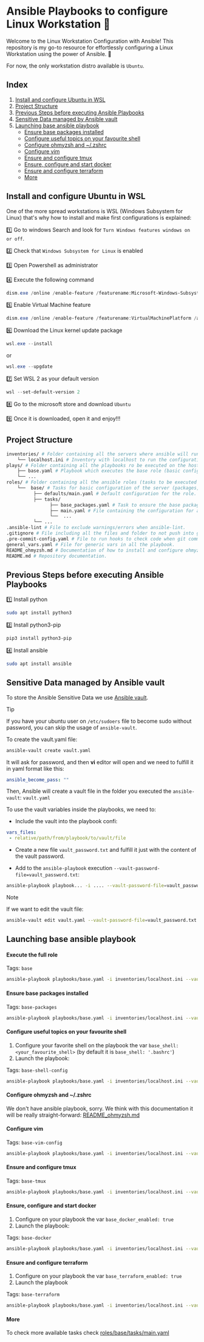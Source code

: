 # Ansible Playbooks to configure Linux Workstation :tophat:

Welcome to the Linux Workstation Configuration with Ansible! This repository is my go-to resource for effortlessly configuring a Linux Workstation using the power of Ansible. :tophat:

For now, the only workstation distro available is `Ubuntu`.

## Index
1. [Install and configure Ubuntu in WSL](#install-and-configure-ubuntu-in-wsl)
2. [Project Structure](#project-structure)
3. [Previous Steps before executing Ansible Playbooks](#previous-steps-before-executing-ansible-playbooks)
4. [Sensitive Data managed by Ansible vault](#sensitive-data-managed-by-ansible-vault)
5. [Launching base ansible playbook](#launching-base-ansible-playbook)
    - [Ensure base packages installed](#ensure-base-packages-installed)
    - [Configure useful topics on your favourite shell](#configure-useful-topics-on-your-favourite-shell)
    - [Configure ohmyzsh and ~/.zshrc](#configure-ohmyzsh-and-zshrc)
    - [Configure vim](#configure-vim)
    - [Ensure and configure tmux](#ensure-and-configure-tmux)
    - [Ensure, configure and start docker](#ensure-configure-and-start-docker)
    - [Ensure and configure terraform](#ensure-and-configure-terraform)
    - [More](#more)

## Install and configure Ubuntu in WSL

One of the more spread workstations is WSL (Windows Subsystem for Linux) that's why how to install and make first configurations is explained:

:one: Go to windows Search and look for `Turn Windows features windows on or off`.

:two: Check that `Windows Subsystem for Linux` is enabled

:three: Open Powershell as administrator

:four: Execute the following command
```ps1
dism.exe /online /enable-feature /featurename:Microsoft-Windows-Subsystem-Linux /all /norestart
```

:five: Enable Virtual Machine feature
```ps1
dism.exe /online /enable-feature /featurename:VirtualMachinePlatform /all /norestart
```

:six: Download the Linux kernel update package
```ps1
wsl.exe --install
```

or

```ps1
wsl.exe --upgdate
```

:seven: Set WSL 2 as your default version
```ps1
wsl --set-default-version 2
```

:eight: Go to the microsoft store and download `Ubuntu`

:nine: Once it is downloaded, open it and enjoy!!!

## Project Structure
```bash
inventories/ # Folder containing all the servers where ansible will run and its configuration.
    └── localhost.ini # Inventory with localhost to run the configuration in local machine.
plays/ # Folder containing all the playbooks ro be executed on the hosts, we have one playbook per role.
    ├── base.yaml # Playbook which executes the base role (basic configuration for the server).
    └── ...
roles/ # Folder containing all the ansible roles (tasks to be executed on the playbooks).
    └──  base/ # Tasks for basic configuration of the server (packages, pubkeys, etc.).
          ├── defaults/main.yaml # Default configuration for the role.
          ├── tasks/
                ├── base_packages.yaml # Task to ensure the base packages installed.
                ├── main.yaml # File containing the configuration for all the tasks and how to use them.
                └──  ...
          └── ...
.ansible-lint # File to exclude warnings/errors when ansible-lint.
.gitignore # File including all the files and folder to not push into git.
.pre-commit-config.yaml # File to run hooks to check code when git commit.
general_vars.yaml # File for generic vars in all the playbook.
README_ohmyzsh.md # Documentation of how to install and configure ohmyzsh.
README.md # Repository documentation.
```

## Previous Steps before executing Ansible Playbooks
:one: Install python
```bash
sudo apt install python3
```

:two: Install python3-pip
```bash
pip3 install python3-pip
```

:four: Install ansible
```bash
sudo apt install ansible
```

## Sensitive Data managed by Ansible vault
To store the Ansible Sensitive Data we use [Ansible vault](https://docs.ansible.com/ansible/latest/vault_guide/index.html).

> [!TIP]
> If you have your ubuntu user on `/etc/sudoers` file to become sudo without password, you can skip the usage of `ansible-vault`.

To create the vault.yaml file:
```bash
ansible-vault create vault.yaml
```

It will ask for password, and then **vi** editor will open and we need to fulfill it in yaml format like this:
```yaml
ansible_become_pass: ""
```

Then, Ansible will create a vault file in the folder you executed the `ansible-vault`: `vault.yaml`


To use the vault variables inside the playbooks, we need to:

- Include the vault into the playbook confi:
```yaml
vars_files:
 - relative/path/from/playbook/to/vault/file
```

- Create a new file `vault_password.txt` and fulfill it just with the content of the vault password.

- Add to the `ansible-playbook` execution `--vault-password-file=vault_password.txt`:

```bash
ansible-playbook playbook... -i .... --vault-password-file=vault_password.txt
```

> [!NOTE]
> If we want to edit the vault file:
> ```bash
> ansible-vault edit vault.yaml --vault-password-file=vault_password.txt
> ```

## Launching base ansible playbook

#### Execute the full role
Tags: `base`
```bash
ansible-playbook playbooks/base.yaml -i inventories/localhost.ini --vault-password-file=vault_password.txt --tags base --check
```

#### Ensure base packages installed
Tags: `base-packages`
```bash
ansible-playbook playbooks/base.yaml -i inventories/localhost.ini --vault-password-file=vault_password.txt --tags base-packages --check
```

#### Configure useful topics on your favourite shell
1. Configure your favorite shell on the playbook the var `base_shell: <your_favourite_shell>` (by default it is `base_shell: '.bashrc'`)
2. Launch the playbook:

Tags: `base-shell-config`
```bash
ansible-playbook playbooks/base.yaml -i inventories/localhost.ini --vault-password-file=vault_password.txt --tags base-shell-config --check
```

#### Configure ohmyzsh and ~/.zshrc
We don't have ansible playbook, sorry. We think with this documentation it will be really straight-forward: [README_ohmyzsh.md](README_ohmyzsh.md)

#### Configure vim
Tags: `base-vim-config`
```bash
ansible-playbook playbooks/base.yaml -i inventories/localhost.ini --vault-password-file=vault_password.txt --tags base-vim-config --check
```

#### Ensure and configure tmux
Tags: `base-tmux`
```bash
ansible-playbook playbooks/base.yaml -i inventories/localhost.ini --vault-password-file=vault_password.txt --tags base-tmux --check
```

#### Ensure, configure and start docker
1. Configure on your playbook the var `base_docker_enabled: true`
2. Launch the playbook:

Tags: `base-docker`
```bash
ansible-playbook playbooks/base.yaml -i inventories/localhost.ini --vault-password-file=vault_password.txt --tags base-docker --check
```

#### Ensure and configure terraform
1. Configure on your playbook the var `base_terraform_enabled: true`
2. Launch the playbook

Tags: `base-terraform`
```bash
ansible-playbook playbooks/base.yaml -i inventories/localhost.ini --vault-password-file=vault_password.txt --tags base-terraform --check
```

#### More
To check more available tasks check [roles/base/tasks/main.yaml](roles/base/tasks/main.yaml)
